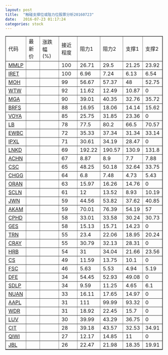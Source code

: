 ```yaml
---
layout: post
title:  "触碰支撑位或阻力位股票分析20160723"
date:   2016-07-23 01:17:24
categories: stock
---
```

<script type="text/javascript">
var stockList = []
stockList.push('gb_mmlp');
stockList.push('gb_iret');
stockList.push('gb_moh');
stockList.push('gb_wtw');
stockList.push('gb_mga');
stockList.push('gb_brfs');
stockList.push('gb_voya');
stockList.push('gb_lb');
stockList.push('gb_ewbc');
stockList.push('gb_ipxl');
stockList.push('gb_lnkd');
stockList.push('gb_achn');
stockList.push('gb_csc');
stockList.push('gb_chgg');
stockList.push('gb_oran');
stockList.push('gb_scln');
stockList.push('gb_jwn');
stockList.push('gb_akam');
stockList.push('gb_cphd');
stockList.push('gb_ges');
stockList.push('gb_trn');
stockList.push('gb_cray');
stockList.push('gb_hrb');
stockList.push('gb_cs');
stockList.push('gb_fsc');
stockList.push('gb_dfe');
stockList.push('gb_sdlp');
stockList.push('gb_nuan');
stockList.push('gb_aapl');
stockList.push('gb_wdr');
stockList.push('gb_luv');
stockList.push('gb_cit');
stockList.push('gb_qiwi');
stockList.push('gb_jbl');
</script>
<table border="1">
 <tr>
 <td>代码</td>
 <td>最新价</td>
 <td>涨跌幅(%)</td>
 <td>接近程度</td>
 <td>阻力1</td>
 <td>阻力2</td>
 <td>支撑1</td>
 <td>支撑2</td>
</tr>
  <tr id="mmlp" class="green">
  <td><a href="http://stock.finance.sina.com.cn/usstock/quotes/MMLP.html" target="_blank">MMLP</a></td><td></td><td></td><td>100</td><td>26.71</td><td>29.5</td><td>21.25</td><td>23.92</td></tr>
  <tr id="iret" class="green">
  <td><a href="http://stock.finance.sina.com.cn/usstock/quotes/IRET.html" target="_blank">IRET</a></td><td></td><td></td><td>100</td><td>6.96</td><td>7.24</td><td>6.13</td><td>6.54</td></tr>
  <tr id="moh" class="green">
  <td><a href="http://stock.finance.sina.com.cn/usstock/quotes/MOH.html" target="_blank">MOH</a></td><td></td><td></td><td>99</td><td>56.67</td><td>57.37</td><td>48</td><td>52.75</td></tr>
  <tr id="wtw" class="red">
  <td><a href="http://stock.finance.sina.com.cn/usstock/quotes/WTW.html" target="_blank">WTW</a></td><td></td><td></td><td>92</td><td>11.62</td><td>12.49</td><td>10.87</td><td>0</td></tr>
  <tr id="mga" class="red">
  <td><a href="http://stock.finance.sina.com.cn/usstock/quotes/MGA.html" target="_blank">MGA</a></td><td></td><td></td><td>90</td><td>39.01</td><td>40.35</td><td>32.76</td><td>35.72</td></tr>
  <tr id="brfs" class="green">
  <td><a href="http://stock.finance.sina.com.cn/usstock/quotes/BRFS.html" target="_blank">BRFS</a></td><td></td><td></td><td>88</td><td>16.95</td><td>18.06</td><td>14.14</td><td>15.62</td></tr>
  <tr id="voya" class="red">
  <td><a href="http://stock.finance.sina.com.cn/usstock/quotes/VOYA.html" target="_blank">VOYA</a></td><td></td><td></td><td>85</td><td>25.75</td><td>31.85</td><td>23.36</td><td>0</td></tr>
  <tr id="lb" class="green">
  <td><a href="http://stock.finance.sina.com.cn/usstock/quotes/LB.html" target="_blank">LB</a></td><td></td><td></td><td>78</td><td>77.5</td><td>80.2</td><td>66.5</td><td>70.57</td></tr>
  <tr id="ewbc" class="red">
  <td><a href="http://stock.finance.sina.com.cn/usstock/quotes/EWBC.html" target="_blank">EWBC</a></td><td></td><td></td><td>72</td><td>35.33</td><td>37.34</td><td>31.34</td><td>33.14</td></tr>
  <tr id="ipxl" class="red">
  <td><a href="http://stock.finance.sina.com.cn/usstock/quotes/IPXL.html" target="_blank">IPXL</a></td><td></td><td></td><td>71</td><td>30.61</td><td>34.19</td><td>28.47</td><td>0</td></tr>
  <tr id="lnkd" class="red">
  <td><a href="http://stock.finance.sina.com.cn/usstock/quotes/LNKD.html" target="_blank">LNKD</a></td><td></td><td></td><td>69</td><td>192.22</td><td>190.57</td><td>130.9</td><td>131.8</td></tr>
  <tr id="achn" class="red">
  <td><a href="http://stock.finance.sina.com.cn/usstock/quotes/ACHN.html" target="_blank">ACHN</a></td><td></td><td></td><td>67</td><td>8.87</td><td>8.9</td><td>7.7</td><td>7.88</td></tr>
  <tr id="csc" class="red">
  <td><a href="http://stock.finance.sina.com.cn/usstock/quotes/CSC.html" target="_blank">CSC</a></td><td></td><td></td><td>65</td><td>48.25</td><td>50.18</td><td>32.64</td><td>33.75</td></tr>
  <tr id="chgg" class="green">
  <td><a href="http://stock.finance.sina.com.cn/usstock/quotes/CHGG.html" target="_blank">CHGG</a></td><td></td><td></td><td>64</td><td>6.8</td><td>7.48</td><td>4.73</td><td>5.43</td></tr>
  <tr id="oran" class="red">
  <td><a href="http://stock.finance.sina.com.cn/usstock/quotes/ORAN.html" target="_blank">ORAN</a></td><td></td><td></td><td>63</td><td>15.97</td><td>16.26</td><td>14.76</td><td>0</td></tr>
  <tr id="scln" class="green">
  <td><a href="http://stock.finance.sina.com.cn/usstock/quotes/SCLN.html" target="_blank">SCLN</a></td><td></td><td></td><td>61</td><td>12</td><td>13.52</td><td>8.93</td><td>10.19</td></tr>
  <tr id="jwn" class="green">
  <td><a href="http://stock.finance.sina.com.cn/usstock/quotes/JWN.html" target="_blank">JWN</a></td><td></td><td></td><td>59</td><td>44.56</td><td>53.82</td><td>37.62</td><td>40.85</td></tr>
  <tr id="akam" class="green">
  <td><a href="http://stock.finance.sina.com.cn/usstock/quotes/AKAM.html" target="_blank">AKAM</a></td><td></td><td></td><td>59</td><td>70.01</td><td>76.39</td><td>54.19</td><td>57</td></tr>
  <tr id="cphd" class="red">
  <td><a href="http://stock.finance.sina.com.cn/usstock/quotes/CPHD.html" target="_blank">CPHD</a></td><td></td><td></td><td>58</td><td>33.01</td><td>33.58</td><td>30.24</td><td>30.73</td></tr>
  <tr id="ges" class="green">
  <td><a href="http://stock.finance.sina.com.cn/usstock/quotes/GES.html" target="_blank">GES</a></td><td></td><td></td><td>58</td><td>15.13</td><td>15.71</td><td>14.23</td><td>0</td></tr>
  <tr id="trn" class="red">
  <td><a href="http://stock.finance.sina.com.cn/usstock/quotes/TRN.html" target="_blank">TRN</a></td><td></td><td></td><td>55</td><td>23.4</td><td>22.06</td><td>18.95</td><td>20.24</td></tr>
  <tr id="cray" class="red">
  <td><a href="http://stock.finance.sina.com.cn/usstock/quotes/CRAY.html" target="_blank">CRAY</a></td><td></td><td></td><td>55</td><td>30.79</td><td>32.13</td><td>28.31</td><td>0</td></tr>
  <tr id="hrb" class="green">
  <td><a href="http://stock.finance.sina.com.cn/usstock/quotes/HRB.html" target="_blank">HRB</a></td><td></td><td></td><td>54</td><td>31</td><td>34.04</td><td>21.66</td><td>23.56</td></tr>
  <tr id="cs" class="red">
  <td><a href="http://stock.finance.sina.com.cn/usstock/quotes/CS.html" target="_blank">CS</a></td><td></td><td></td><td>49</td><td>11.59</td><td>13.75</td><td>10.1</td><td>0</td></tr>
  <tr id="fsc" class="red">
  <td><a href="http://stock.finance.sina.com.cn/usstock/quotes/FSC.html" target="_blank">FSC</a></td><td></td><td></td><td>46</td><td>5.63</td><td>5.53</td><td>4.94</td><td>5.19</td></tr>
  <tr id="dfe" class="red">
  <td><a href="http://stock.finance.sina.com.cn/usstock/quotes/DFE.html" target="_blank">DFE</a></td><td></td><td></td><td>34</td><td>54.45</td><td>52.93</td><td>49.08</td><td>0</td></tr>
  <tr id="sdlp" class="green">
  <td><a href="http://stock.finance.sina.com.cn/usstock/quotes/SDLP.html" target="_blank">SDLP</a></td><td></td><td></td><td>34</td><td>9.59</td><td>11.25</td><td>4.65</td><td>6.1</td></tr>
  <tr id="nuan" class="green">
  <td><a href="http://stock.finance.sina.com.cn/usstock/quotes/NUAN.html" target="_blank">NUAN</a></td><td></td><td></td><td>33</td><td>16.11</td><td>17.65</td><td>14.97</td><td>0</td></tr>
  <tr id="aapl" class="red">
  <td><a href="http://stock.finance.sina.com.cn/usstock/quotes/AAPL.html" target="_blank">AAPL</a></td><td></td><td></td><td>31</td><td>111</td><td>99.99</td><td>93.32</td><td>0</td></tr>
  <tr id="wdr" class="red">
  <td><a href="http://stock.finance.sina.com.cn/usstock/quotes/WDR.html" target="_blank">WDR</a></td><td></td><td></td><td>31</td><td>18.92</td><td>22.45</td><td>15.7</td><td>0</td></tr>
  <tr id="luv" class="green">
  <td><a href="http://stock.finance.sina.com.cn/usstock/quotes/LUV.html" target="_blank">LUV</a></td><td></td><td></td><td>30</td><td>39.99</td><td>43.29</td><td>36.75</td><td>0</td></tr>
  <tr id="cit" class="green">
  <td><a href="http://stock.finance.sina.com.cn/usstock/quotes/CIT.html" target="_blank">CIT</a></td><td></td><td></td><td>28</td><td>39.18</td><td>43.57</td><td>32.53</td><td>34.91</td></tr>
  <tr id="qiwi" class="red">
  <td><a href="http://stock.finance.sina.com.cn/usstock/quotes/QIWI.html" target="_blank">QIWI</a></td><td></td><td></td><td>27</td><td>12.17</td><td>14.85</td><td>11</td><td>0</td></tr>
  <tr id="jbl" class="green">
  <td><a href="http://stock.finance.sina.com.cn/usstock/quotes/JBL.html" target="_blank">JBL</a></td><td></td><td></td><td>26</td><td>22.47</td><td>21.98</td><td>18.35</td><td>19.91</td></tr>
</table>
